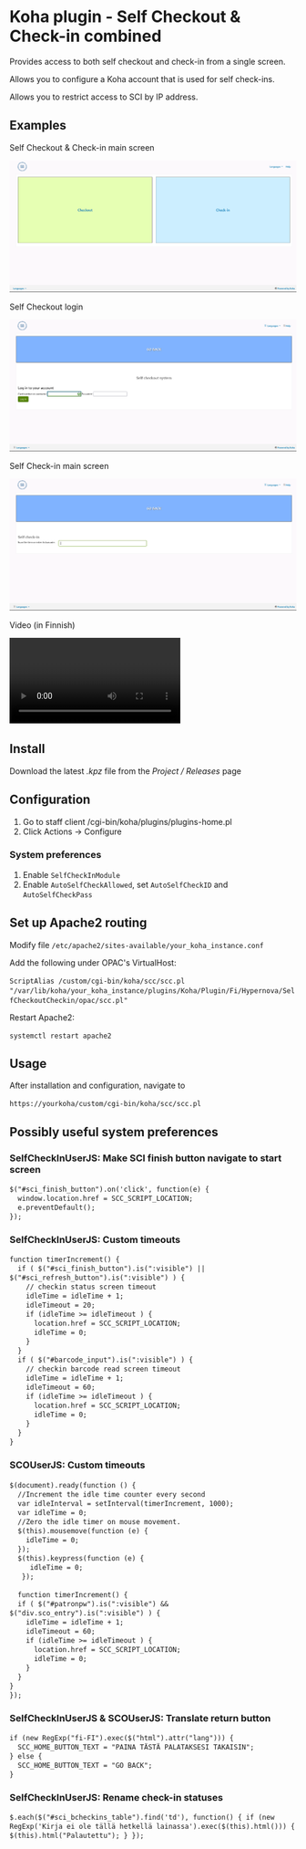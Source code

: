 # Koha plugin - Self Checkout & Check-in combined

Provides access to both self checkout and check-in from a single screen.

Allows you to configure a Koha account that is used for self check-ins.

Allows you to restrict access to SCI by IP address.

## Examples

Self Checkout & Check-in main screen

![Self Checkout & Check-in main](assets/images/scc.png)

Self Checkout login

![Self Checkout login](assets/images/sco_main.png)

Self Check-in main screen

![Self Check-in main](assets/images/sci_main.png)

Video (in Finnish)

![Self Checkout & Check-in video](assets/images/scc.webm)


## Install

Download the latest _.kpz_ file from the _Project / Releases_ page

## Configuration

1. Go to staff client /cgi-bin/koha/plugins/plugins-home.pl
2. Click Actions -> Configure

### System preferences

1. Enable `SelfCheckInModule`
2. Enable `AutoSelfCheckAllowed`, set `AutoSelfCheckID` and `AutoSelfCheckPass`

## Set up Apache2 routing

Modify file `/etc/apache2/sites-available/your_koha_instance.conf`

Add the following under OPAC's VirtualHost:

```ScriptAlias /custom/cgi-bin/koha/scc/scc.pl "/var/lib/koha/your_koha_instance/plugins/Koha/Plugin/Fi/Hypernova/SelfCheckoutCheckin/opac/scc.pl"```

Restart Apache2:

`systemctl restart apache2`

## Usage

After installation and configuration, navigate to

`https://yourkoha/custom/cgi-bin/koha/scc/scc.pl`

## Possibly useful system preferences

### SelfCheckInUserJS: Make SCI finish button navigate to start screen

```
$("#sci_finish_button").on('click', function(e) {
  window.location.href = SCC_SCRIPT_LOCATION;
  e.preventDefault();
});
```

### SelfCheckInUserJS: Custom timeouts

```
function timerIncrement() {
  if ( $("#sci_finish_button").is(":visible") || $("#sci_refresh_button").is(":visible") ) {
    // checkin status screen timeout
    idleTime = idleTime + 1;
    idleTimeout = 20;
    if (idleTime >= idleTimeout ) {
      location.href = SCC_SCRIPT_LOCATION;
      idleTime = 0;
    }
  }
  if ( $("#barcode_input").is(":visible") ) {
    // checkin barcode read screen timeout
    idleTime = idleTime + 1;
    idleTimeout = 60;
    if (idleTime >= idleTimeout ) {
      location.href = SCC_SCRIPT_LOCATION;
      idleTime = 0;
    }
  }
}
```

### SCOUserJS: Custom timeouts

```
$(document).ready(function () {
  //Increment the idle time counter every second
  var idleInterval = setInterval(timerIncrement, 1000);
  var idleTime = 0;
  //Zero the idle timer on mouse movement.
  $(this).mousemove(function (e) {
    idleTime = 0;
  });
  $(this).keypress(function (e) {
     idleTime = 0;
   });

  function timerIncrement() {
  if ( $("#patronpw").is(":visible") && $("div.sco_entry").is(":visible") ) {
    idleTime = idleTime + 1;
    idleTimeout = 60;
    if (idleTime >= idleTimeout ) {
      location.href = SCC_SCRIPT_LOCATION;
      idleTime = 0;
    }
  }
}
});
```

### SelfCheckInUserJS & SCOUserJS: Translate return button

```
if (new RegExp("fi-FI").exec($("html").attr("lang"))) {
  SCC_HOME_BUTTON_TEXT = "PAINA TÄSTÄ PALATAKSESI TAKAISIN";
} else {
  SCC_HOME_BUTTON_TEXT = "GO BACK";
}
```

### SelfCheckInUserJS: Rename check-in statuses

```
$.each($("#sci_bcheckins_table").find('td'), function() { if (new RegExp('Kirja ei ole tällä hetkellä lainassa').exec($(this).html())) { $(this).html("Palautettu"); } });
```
